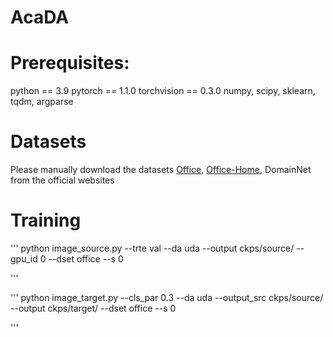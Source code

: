 # AcaDA
# Prerequisites:
python == 3.9
pytorch == 1.1.0
torchvision == 0.3.0
numpy, scipy, sklearn, tqdm, argparse

# Datasets
Please manually download the datasets [Office](https://drive.google.com/file/d/0B4IapRTv9pJ1WGZVd1VDMmhwdlE/view), [Office-Home](https://accounts.google.com/InteractiveLogin/signinchooser?continue=https%3A%2F%2Fdrive.google.com%2Ffile%2Fd%2F0B81rNlvomiwed0V1YUxQdC1uOTg%2Fview&followup=https%3A%2F%2Fdrive.google.com%2Ffile%2Fd%2F0B81rNlvomiwed0V1YUxQdC1uOTg%2Fview&osid=1&passive=1209600&service=wise&ifkv=ASSHykrILX_LKBTofh-_9qs_vFUKYvH7fwG6eBzkxagN08D1M6iRvLZSE1A4SkOMQ-S2EzjFURZ_rA&ddm=1&flowName=GlifWebSignIn&flowEntry=ServiceLogin), DomainNet from the official websites

# Training
'''
python image_source.py --trte val --da uda --output ckps/source/ --gpu_id 0 --dset office --s 0  

'''

'''
python image_target.py --cls_par 0.3 --da uda --output_src ckps/source/ --output ckps/target/ --dset office --s 0  

'''


